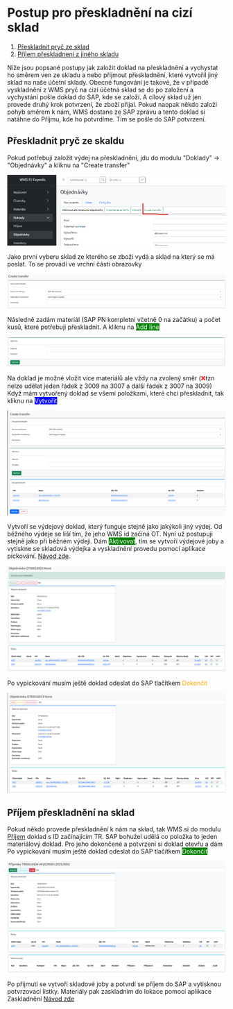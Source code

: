 <h1 id="main"> Postup pro přeskladnění na cizí sklad </h1>

1. [Přeskladnit pryč ze sklad](#preskladneni_ven)
2. [Příjem přeskladnení z jiného skladu](#preskladneni_dovnitr)

Níže jsou popsané postupy jak založit doklad na přeskladnění a vychystat ho směrem ven ze skladu a nebo přijmout přeskladnění, které vytvořil jiný sklad na naše účetní sklady. 
Obecné fungování je takové, že v případě vyskladnění z WMS pryč na cizí účetná sklad se do po založení a vychystání pošle doklad do SAP, kde se založí. A cílový sklad už jen provede druhý krok potvrzení, že zboží přijal. 
Pokud naopak někdo založí pohyb směrem k nám, WMS dostane ze SAP zprávu a tento doklad si natáhne do Příjmu, kde ho potvrdíme. Tím se pošle do SAP potvrzení. 

<h2 id="preskladneni_ven">Přeskladnit pryč ze skaldu</h2>
Pokud potřebuji založit výdej na přeskladnění, jdu do modulu "Doklady" -> "Objednávky" a kliknu na "Create transfer"

!["Vytvořit přeskladnění"](/content/manualy/images/preskl_out_vytvor.png)

Jako první vyberu sklad ze kterého se zboží vydá a sklad na který se má poslat. To se provádí ve vrchní části obrazovky

!["Vyber sklad"](/content/manualy/images/preskl_out_sklady.png)

Následně zadám materiál (SAP PN kompletní včetně 0 na začátku) a počet kusů, které potřebuji přeskladnit. A kliknu na <span style="background-color: green; color:white">Add line</span>

!["Vyber sklad"](/content/manualy/images/preskl_out_material.png)

Na doklad je možné vložit více materiálů ale vždy na zvolený směr (<span style="color: red;">❌</span>tzn nelze udělat jeden řádek z 3009 na 3007 a další řádek z 3007 na 3009)
Když mám vytvořený doklad se všemi položkami, které chci přeskladnit, tak kliknu na <span style="background-color: blue; color:white">Vytvořit</span>

!["Vyber sklad"](/content/manualy/images/preskl_out_vytvoritD.png)

Vytvoří se výdejový doklad, který funguje stejně jako jakýkoli jiný výdej. Od běžného výdeje se liší tím, že jeho WMS id začíná OT. Nyní už postupuji stejně jako při běžném výdeji. Dám <span style="background-color: green; color:white">Aktivovat</span>, tím se vytvoří výdejové joby a vytiskne se skladová výdejka a vyskladnění provedu pomocí aplikace pickování. [Návod zde](#terminal/T_pick).

!["Vyber sklad"](/content/manualy/images/preskl_out_hotovyDoklad.png)

Po vypickování musím ještě doklad odeslat do SAP tlačítkem <span style="background-color: white; color:orange">Dokončit</span>

!["Dokončit a odeslat do SAP"](/content/manualy/images/preskl_out_dokoncit.png)

<h2 id="preskladneni_dovnitr">Příjem přeskladnění na sklad</h2>

Pokud někdo provede přeskladnění k nám na sklad, tak WMS si do modulu [Příjem](#prijemky) doklad s ID začínajícím TR. SAP bohužel udělá co položka to jeden materiálový doklad. 
Pro jeho dokončené a potvrzení si doklad otevřu a dám Po vypickování musím ještě doklad odeslat do SAP tlačítkem <span style="background-color: green; color:white">Dokončit</span>

!["Přijmout"](/content/manualy/images/preskl_in_dokoncit.png)

Po přijmutí se vytvoří skladové joby a potvrdí se příjem do SAP a vytisknou potvrzovací lístky. Materiály pak zaskladním do lokace pomocí aplikace Zaskladnění [Návod zde](#terminal/T_Zaskladneni)

